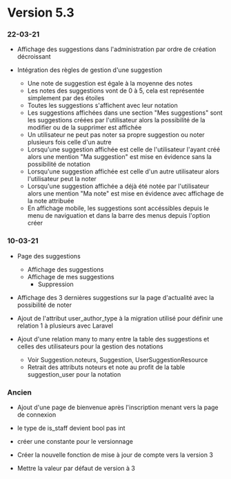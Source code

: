 # Version 5.3

### 22-03-21

- Affichage des suggestions dans l'administration par ordre de création décroissant

- Intégration des règles de gestion d'une suggestion
  - Une note de suggestion est égale à la moyenne des notes
  - Les notes des suggestions vont de 0 à 5, cela est représentée simplement par des étoiles 
  - Toutes les suggestions s'affichent avec leur notation
  - Les suggestions affichées dans une section "Mes suggestions" sont les suggestions créées par l'utilisateur alors la possibilité de la modifier ou de la supprimer est affichée 
  - Un utilisateur ne peut pas noter sa propre suggestion ou noter plusieurs fois celle d'un autre
  - Lorsqu'une suggestion affichée est celle de l'utilisateur l'ayant créé alors une mention "Ma suggestion" est mise en évidence sans la possibilité de notation
  - Lorsqu'une suggestion affichée est celle d'un autre utilisateur alors l'utilisateur peut la noter
  - Lorsqu'une suggestion affichée a déjà été notée par l'utilisateur alors une mention "Ma note" est mise en évidence avec affichage de la note attribuée
  - En affichage mobile, les suggestions sont accéssibles depuis le menu de naviguation et dans la barre des menus depuis l'option créer

### 10-03-21

- Page des suggestions
  - Affichage des suggestions
  - Affichage de mes suggestions
    - Suppression
    
- Affichage des 3 dernières suggestions sur la page d'actualité avec la possibilité de noter

- Ajout de l'attribut user_author_type à la migration utilisé pour définir une relation 1 à plusieurs avec Laravel

- Ajout d'une relation many to many entre la table des suggestions et celles des utilisateurs pour la gestion des notations
  - Voir Suggestion.noteurs, Suggestion, UserSuggestionResource
  - Retrait des attributs noteurs et note au profit de la table suggestion_user pour la notation


### Ancien

- Ajout d'une page de bienvenue après l'inscription menant vers la page de connexion

- le type de is_staff devient bool pas int
- créer une constante pour le versionnage
- Créer la nouvelle fonction de mise à jour de compte vers la version 3
- Mettre la valeur par défaut de version à 3
